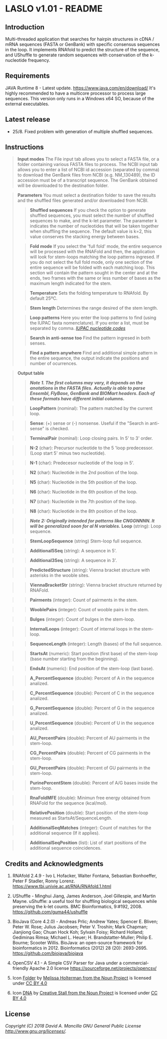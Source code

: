 # LASLO v1.01 - README

## Introduction

Multi-threaded application that searches for hairpin structures in cDNA / mRNA sequences (FASTA or GenBank) with specific consensus sequences in the loop. It implements RNAfold to predict the structure of the sequence, and UShuffle to generate random sequences with conservation of the k-nucleotide frequency.

## Requirements

JAVA Runtime 8 - Latest update. https://www.java.com/en/download/ It's highly recommended to have a multicore processor to process large sequences. This version only runs in a Windows x64 SO, because of the external executables.

## Latest release

- 25/8. Fixed problem with generation of multiple shuffled sequences.

## Instructions

> **Input modes**
> The File input tab allows you to select a FASTA file, or a folder containing various FASTA files to process.
> The NCBI input tab allows you to enter a list of NCBI id accession (separated by comma) to download the GenBank files from NCBI (e.g. NM_130489), the ID accession must be of a transcript sequence. The GenBank obtained will be downloaded to the destination folder.

> **Parameters**
> You must select a destination folder to save the results and the shuffled files generated and/or downloaded from NCBI.
>
>> **Shuffled sequences**
>> If you check the option to generate shuffled sequences, you must select the number of shuffled sequences to make, and the k-let parameter. 
>> The parameter k indicates the number of nucleotides that will be taken together when shuffling the sequence. The default value is k=2, this value conserves the stacking energy between bases. 
>
>> **Fold mode**
>> If you select the 'full fold' mode, the entire sequence will be processed with the RNAFold and then, the application will look for stem-loops matching the loop patterns ingresed. If you do not select the full fold mode, only one section of the entire sequence will be folded with each matching loop. This section will contain the pattern sought in the center and at the ends, two frames with the same or less number of bases as the maximum length indicated for the stem.
>
>> **Temperature**
>> Sets the folding temperature to RNAfold. By default 25ºC.
>
>> **Stem length**
>> Determines the range desired of the stem length. 
>
>> **Loop patterns**
>> Here you enter the loop patterns to find (using the IUPAC fasta nomenclature). If you enter a list, must be separated by comma.
>> *[IUPAC nucleotide codes](https://www.bioinformatics.org/sms/iupac.html)*
>
>> **Search in anti-sense too**
>> Find the pattern ingresed in both senses.
>
>> **Find a pattern anywhere**
>> Find and additional simple pattern in the entire sequence, the output indicate the positions and number of ocurrences.

> **Output table**		
>> ***Note 1. The first columns may vary, it depends on the anotations in the FASTA files.***
>> ***Actually is able to parse Ensembl, FlyBase, GenBank and BIOMart headers. Each of these formats have different initial columns.***

>>	**LoopPattern** (nominal): The pattern matched by the current loop.

>>	**Sense**: (+) sense or (-) nonsense. Useful if the "Search in anti-sense" is checked.

>>	**TerminalPair** (nominal):​ Loop closing pairs. In 5' to 3' order.

>>	**N-2** (char): Precursor nucleotide to the 5 'loop predecessor. (Loop start 5' minus two nucleotide).

>>	**N-1** (char)​: Predecesor nucleotide of the loop in 5'.

>>	**N2** (char)​: Nucleotide in the 2nd position of the loop.

>>	**N5** (char): Nucleotide in the 5th position of the loop.

>>	**N6** (char): Nucleotide in the 6th position of the loop.

>>	**N7** (char)​: Nucleotide in the 7th position of the loop.

>>	**N8** (char)​: Nucleotide in the 8th position of the loop.

>> 	***Note 2: Originally intended for patterns like CNGGNNNN. It will be generalized soon for al N variables.***
>>	**Loop** (string): Loop sequence.

>>	**StemLoopSequence** (string) Stem-loop full sequence.

>>	**Additional5Seq** (string​): A sequence in 5'.

>>	**Additional3Seq​** (string)​: A sequence in 3'.

>>	**PredictedStructure** (string): Vienna bracket structure with asterisks in the wooble sites.

>>	**ViennaBracketStr** (string): Vienna bracket structure returned by RNAFold.

>>	**Pairments** (integer): Count of pairments in the stem.

>>	**WooblePairs** (integer): Count of wooble pairs in the stem.

>>	**Bulges** (integer​): Count of bulges in the stem-loop.

>>	**InternalLoops** (integer​): Count of internal loops in the stem-loop.

>>	**SequenceLength** (integer​): Length (bases) of the full sequence.

>>	**StartsAt** (numeric​): Start position (first base) of the stem-loop (base number starting from the beginning).

>>	**EndsAt** (numeric​): End position of the stem-loop (last base).

>>	**A_PercentSequence** (double​): Percent of A in the sequence analized.

>>	**C_PercentSequence** (double​): Percent of C in the sequence analized.

>>	**G_PercentSequence** ​(double​): Percent of G in the sequence analized.

>>	**U_PercentSequence**​ (double​): Percent of U in the sequence analized.

>>	**AU_PercentPairs**​	(double​): Percent of AU pairments in the stem-loop.

>>	**CG_PercentPairs**​	(double​): Percent of CG pairments in the stem-loop.

>>	**GU_PercentPairs**​	(double​): Percent of GU pairments in the stem-loop.

>>	**PurinePercentStem** (double​): Percent of A/G bases inside the stem-loop.

>>	**RnaFoldMFE** (double): Minimun free energy obtained from RNAFold for the sequence (kcal/mol).

>>	**RelativePosition** (double): Start position of the stem-loop measured as StartsAt/SequenceLength.

>>	**AdditionalSeqMatches** (integer)​: Count of matches for the additional sequence (If it applies).

>>	**AdditionalSeqPosition**​ (list): List of start positions of the additional sequence coincidences.

## Credits and Acknowledgments

1. RNAfold 2.4.9 - Ivo L Hofacker, Walter Fontana, Sebastian Bonhoeffer, Peter F Stadler, Ronny Lorenz. https://www.tbi.univie.ac.at/RNA/RNAfold.1.html

2. UShuffle - Minghui Jiang, James Anderson, Joel Gillespie, and Martin Mayne. uShuffle: a useful tool for shuffling biological sequences while preserving the k-let counts. BMC Bioinformatics, 9:#192, 2008. https://github.com/guma44/ushuffle

3. BioJava (Core 4.2.0) - Andreas Prlic; Andrew Yates; Spencer E. Bliven; Peter W. Rose; Julius Jacobsen; Peter V. Troshin; Mark Chapman; Jianjiong Gao; Chuan Hock Koh; Sylvain Foisy; Richard Holland; Gediminas Rimsa; Michael L. Heuer; H. Brandstatter-Muller; Philip E. Bourne; Scooter Willis. BioJava: an open-source framework for bioinformatics in 2012. Bioinformatics (2012) 28 (20): 2693-2695. https://github.com/biojava/biojava

4. OpenCSV 4.1 - A Simple CSV Parser for Java under a commercial-friendly Apache 2.0 license https://sourceforge.net/projects/opencsv/

5. Icon [Folder](https://thenounproject.com/icon/53223/) by [Melissa Holterman from the Noun Project](https://thenounproject.com/swiffermuis/) is licensed under [CC BY 4.0](https://creativecommons.org/licenses/by/4.0/)

6. Icon [DNA](https://thenounproject.com/search/?q=dna&i=1088243) by [Creative Stall from the Noun Project](https://thenounproject.com/creativestall/) is licensed under [CC BY 4.0](https://creativecommons.org/licenses/by/4.0/)

## License

*Copyright (C) 2018 David A. Mancilla GNU General Public License http://www.gnu.org/licenses/.*
